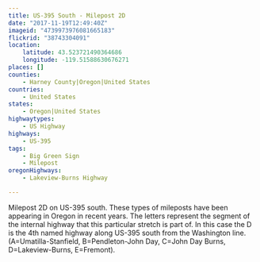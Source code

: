 ```yaml
---
title: US-395 South - Milepost 2D
date: "2017-11-19T12:49:40Z"
imageid: "4739973976081665183"
flickrid: "38743304091"
location:
    latitude: 43.523721490364686
    longitude: -119.51588630676271
places: []
counties:
    - Harney County|Oregon|United States
countries:
    - United States
states:
    - Oregon|United States
highwaytypes:
    - US Highway
highways:
    - US-395
tags:
    - Big Green Sign
    - Milepost
oregonHighways:
    - Lakeview-Burns Highway

---
```

Milepost 2D on US-395 south.  These types of mileposts have been appearing in Oregon in recent years.  The letters represent the segment of the internal highway that this particular stretch is part of.  In this case the D is the 4th named highway along US-395 south from the Washington line.  (A=Umatilla-Stanfield, B=Pendleton-John Day, C=John Day Burns, D=Lakeview-Burns, E=Fremont).